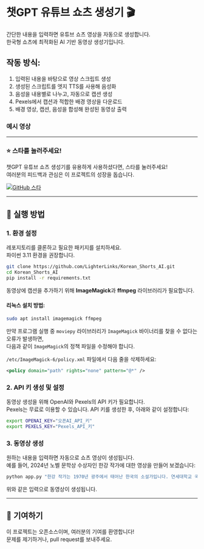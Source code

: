 # 챗GPT 유튜브 쇼츠 생성기 🎬

간단한 내용을 입력하면 유튜브 쇼츠 영상을 자동으로 생성합니다.  
한국형 쇼츠에 최적화된 AI 기반 동영상 생성기입니다.

## 작동 방식:
1. 입력된 내용을 바탕으로 영상 스크립트 생성
2. 생성된 스크립트를 엣지 TTS를 사용해 음성화
3. 음성을 내용별로 나누고, 자동으로 캡션 생성
4. Pexels에서 캡션과 적합한 배경 영상을 다운로드
5. 배경 영상, 캡션, 음성을 합성해 완성된 동영상 출력

### 예시 영상


---

### ⭐️ 스타를 눌러주세요!
챗GPT 유튜브 쇼츠 생성기를 유용하게 사용하셨다면, 스타를 눌러주세요!  
여러분의 피드백과 관심은 이 프로젝트의 성장을 돕습니다.

[![GitHub 스타](https://img.shields.io/github/stars/LighterLinks/Korean_Shorts_AI?style=social)](https://github.com/LighterLinks/Korean_Shorts_AI/stargazers)

---

## 🚀 실행 방법

### 1. 환경 설정
레포지토리를 클론하고 필요한 패키지를 설치하세요.  
파이썬 3.11 환경을 권장합니다.

```bash
git clone https://github.com/LighterLinks/Korean_Shorts_AI.git
cd Korean_Shorts_AI
pip install -r requirements.txt
```

동영상에 캡션을 추가하기 위해 **ImageMagick**과 **ffmpeg** 라이브러리가 필요합니다.

#### 리눅스 설치 방법:
```bash
sudo apt install imagemagick ffmpeg
```

만약 프로그램 실행 중 `moviepy` 라이브러리가 `ImageMagick` 바이너리를 찾을 수 없다는 오류가 발생하면,  
다음과 같이 `ImageMagick`의 정책 파일을 수정해야 합니다.

`/etc/ImageMagick-6/policy.xml` 파일에서 다음 줄을 삭제하세요:
```xml
<policy domain="path" rights="none" pattern="@*" />
```

### 2. API 키 생성 및 설정
동영상 생성을 위해 OpenAI와 Pexels의 API 키가 필요합니다.  
Pexels는 무료로 이용할 수 있습니다. API 키를 생성한 후, 아래와 같이 설정합니다:

```bash
export OPENAI_KEY="오픈AI_API_키"
export PEXELS_KEY="Pexels_API_키"
```

### 3. 동영상 생성
원하는 내용을 입력하면 자동으로 쇼츠 영상이 생성됩니다.  
예를 들어, 2024년 노벨 문학상 수상자인 한강 작가에 대한 영상을 만들어 보겠습니다:

```bash
python app.py "한강 작가는 1970년 광주에서 태어난 한국의 소설가입니다. 연세대학교 국문학과를 졸업한 후, 1993년 문단에 데뷔하며 문학 활동을 시작했습니다. 그녀는 다수의 소설을 집필하였으며, 대표작으로는 <채식주의자>, <소년이 온다>, <작별하지 않는다> 등이 있습니다. 2016년 <채식주의자>로 맨부커상 국제 부문을 수상하며 국제적 주목을 받았습니다. 2024년, 한강은 한국인 최초로 노벨 문학상을 수상하며, 이는 한국 문학사에 있어 큰 쾌거로 평가받고 있습니다."
```

위와 같은 입력으로 동영상이 생성됩니다.

---

## 💁 기여하기
이 프로젝트는 오픈소스이며, 여러분의 기여를 환영합니다!  
문제를 제기하거나, pull request를 보내주세요.